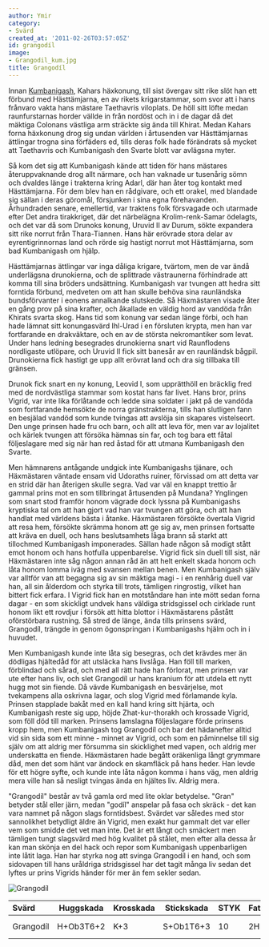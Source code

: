 ```yaml
---
author: Ymir
category:
- Svärd
created_at: '2011-02-26T03:57:05Z'
id: grangodíl
image:
- Grangodil_kum.jpg
title: Grangodíl
---
```

Innan [Kumbanigash], Kahars häxkonung, till sist övergav sitt rike slöt han ett förbund med Hästtämjarna, en av rikets krigarstammar, som svor att i hans frånvaro vakta hans mästare Taethavris viloplats. De höll sitt löfte medan raunfurstarnas horder vällde in från nordöst och in i de dagar då det mäktiga Colonans västliga arm sträckte sig ända till Khirat. Medan Kahars forna häxkonung drog sig undan världen i årtusenden var Hästtämjarnas ättlingar trogna sina förfäders ed, tills deras folk hade förändrats så mycket att Taethavris och Kumbanigash den Svarte blott var avlägsna myter.

Så kom det sig att Kumbanigash kände att tiden för hans mästares återuppvaknande drog allt närmare, och han vaknade ur tusenårig sömn och dvaldes länge i trakterna kring Adarl, där han åter tog kontakt med Hästtämjarna. För dem blev han en rådgivare, och ett orakel, med blandade sig sällan i deras göromål, försjunken i sina egna förehavanden. Århundraden senare, emellertid, var traktens folk försvagade och utarmade efter Det andra tirakkriget, där det närbelägna Krolim-renk-Samar ödelagts, och det var då som Drunoks konung, Uruvid II av Durum, sökte expandera sitt rike norrut från Thara-Tiannen. Hans här erövrade stora delar av eyrentigrinnornas land och rörde sig hastigt norrut mot Hästtämjarna, som bad Kumbanigash om hjälp.

Hästtämjarnas ättlingar var inga dåliga krigare, tvärtom, men de var ändå underlägsna drunokierna, och de splittrade västraunerna förhindrade att komma till sina bröders undsättning. Kumbanigash var tvungen att hedra sitt forntida förbund, medveten om att han skulle behöva sina raunländska bundsförvanter i eonens annalkande slutskede. Så Häxmästaren visade åter en gång prov på sina krafter, och åkallade en väldig hord av vandöda från Khirats svarta skog. Hans tid som konung var sedan länge förbi, och han hade lämnat sitt konungasvärd Ihl-Urad i en försluten krypta, men han var fortfarande en drakväktare, och en av de största nekromantiker som levat. Under hans ledning besegrades drunokierna snart vid Raunflodens nordligaste utlöpare, och Uruvid II fick sitt banesår av en raunländsk bågpil. Drunokierna fick hastigt ge upp allt erövrat land och dra sig tillbaka till gränsen.

Drunok fick snart en ny konung, Leovid I, som upprätthöll en bräcklig fred med de nordvästliga stammar som kostat hans far livet. Hans bror, prins Vigrid, var inte lika förlåtande och ledde sina soldater i jakt på de vandöda som fortfarande hemsökte de norra gränstrakterna, tills han slutligen fann en besjälad vandöd som kunde tvingas att avslöja sin skapares vistelseort. Den unge prinsen hade fru och barn, och allt att leva för, men var av lojalitet och kärlek tvungen att försöka hämnas sin far, och tog bara ett fåtal följeslagare med sig när han red åstad för att utmana Kumbanigash den Svarte.

Men hämnarens antågande undgick inte Kumbanigashs tjänare, och Häxmästaren väntade ensam vid Udoraths ruiner, förvissad om att detta var en strid där han återigen skulle segra. Vad var väl en knappt trettio år gammal prins mot en som tillbringat årtusenden på Mundana? Ynglingen som snart stod framför honom vägrade dock lyssna på Kumbanigashs kryptiska tal om att han gjort vad han var tvungen att göra, och att han handlat med världens bästa i åtanke. Häxmästaren försökte övertala Vigrid att resa hem, försökte skrämma honom att ge sig av, men prinsen fortsatte att kräva en duell, och hans beslutsamhets låga brann så starkt att tillochmed Kumbanigash imponerades. Sällan hade någon så modigt stått emot honom och hans hotfulla uppenbarelse. Vigrid fick sin duell till sist, när Häxmästaren inte såg någon annan råd än att helt enkelt skada honom och låta honom lomma iväg med svansen mellan benen. Men Kumbanigash själv var alltför van att begagna sig av sin mäktiga magi - i en renhårig duell var han, all sin ålderdom och styrka till trots, tämligen ringrostig, vilket han bittert fick erfara. I Vigrid fick han en motståndare han inte mött sedan forna dagar - en som skickligt undvek hans väldiga stridsgissel och cirklade runt honom likt ett rovdjur i försök att hitta blottor i Häxmästarens påstått oförstörbara rustning. Så stred de länge, ända tills prinsens svärd, Grangodíl, trängde in genom ögonspringan i Kumbanigashs hjälm och in i huvudet.

Men Kumbanigash kunde inte låta sig besegras, och det krävdes mer än dödligas hjältedåd för att utsläcka hans livslåga. Han föll till marken, förblindad och sårad, och med all rätt hade han förlorat, men prinsen var ute efter hans liv, och slet Grangodíl ur hans kranium för att utdela ett nytt hugg mot sin fiende. Då vävde Kumbanigash en besvärjelse, mot tvekampens alla oskrivna lagar, och slog Vigrid med förlamande kyla. Prinsen stapplade bakåt med en kall hand kring sitt hjärta, och Kumbanigash reste sig upp, höjde Zhat-kur-thorakh och krossade Vigrid, som föll död till marken. Prinsens lamslagna följeslagare förde prinsens kropp hem, men Kumbanigash tog Grangodíl och bar det hädanefter alltid vid sin sida som ett minne - minnet av Vigrid, och som en påminnelse till sig själv om att aldrig mer försumma sin skicklighet med vapen, och aldrig mer underskatta en fiende. Häxmästaren hade begått oräkenliga långt grymmare dåd, men det som hänt var ändock en skamfläck på hans heder. Han levde för ett högre syfte, och kunde inte låta någon komma i hans väg, men aldrig mera ville han så nesligt tvingas ända en hjältes liv. Aldrig mera.

"Grangodíl" består av två gamla ord med lite oklar betydelse. "Gran" betyder stål eller järn, medan "godíl" anspelar på fasa och skräck - det kan vara namnet på någon slags forntidsbest. Svärdet var således med stor sannolikhet betydligt äldre än Vigrid, men exakt hur gammalt det var eller vem som smidde det vet man inte. Det är ett långt och smäckert men tämligen tungt slagsvärd med hög kvalitet på stålet, men efter alla dessa år kan man skönja en del hack och repor som Kumbanigash uppenbarligen inte låtit laga. Han har styrka nog att svinga Grangodíl i en hand, och som sidovapen till hans uråldriga stridsgissel har det tagit många liv sedan det lyftes ur prins Vigrids händer för mer än fem sekler sedan.

![Grangodíl]

| Svärd     | Huggskada | Krosskada | Stickskada | STYK | Fattn | BRYT | SI  | Längd  | Vikt   | Pris |
|:----------|-----------|-----------|------------|------|-------|------|-----|--------|--------|------|
| Grangodíl | H+Ob3T6+2 | K+3       | S+Ob1T6+3  | 10   | 2H    | 18   | 3/4 | 130 cm | 1,9 kg | \-   |

  [Kumbanigash]: Kumbanigash
  [Grangodíl]: Grangodil_kum.jpg "Grangodíl"